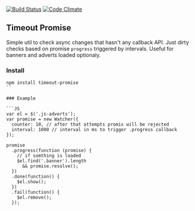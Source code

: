 [![Build Status](https://travis-ci.org/shuvalov-anton/promise-watcher.svg)](https://travis-ci.org/shuvalov-anton/promise-watcher)
[![Code Climate](https://codeclimate.com/github/shuvalov-anton/irverbs/badges/gpa.svg)](https://codeclimate.com/github/shuvalov-anton/promise-watcher)

## Timeout Promise

Simple util to check async changes that hasn't any callback API. Just dirty
checks based on promise `progress` triggered by intervals. Useful for banners
and adverts loaded optionaly.

### Install

```
npm install timeout-promise
``

### Example

```JS
var el = $('.js-adverts'); 
var promise = new Watcher({ 
  counter: 10, // after that attempts promis will be rejected
  interval: 1000 // interval in ms to trigger .progress callback
});

promise
  .progress(function (promise) {
    // if somthing is loaded
    $el.find('.banner').length
      && promise.resolve();
  })
  .done(function() {
    $el.show();
  })
  .fail(function() {
    $el.remove();
  });
```
